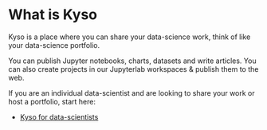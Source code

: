 # What is Kyso

Kyso is a place where you can share your data-science work, think of like your data-science portfolio.

You can publish Jupyter notebooks, charts, datasets and write articles. You can also create projects in
our Jupyterlab workspaces & publish them to the web.

If you are an individual data-scientist and are looking to share your work or host a portfolio, start here:

- [Kyso for data-scientists](/getting-started/kyso-for-data-scientists.md)

<!-- To learn what makes a great data-science article, start here: -->

<!-- - [How to write a data-science article](/getting-started/how-to-write-a-data-science-article.md) -->

<!-- If you are a company, or team looking for an internal knowledge-repository, start here:

- [Kyso for teams](/getting-started/kyso-for-teams)

If you are a scientific team, start here:

- [Kyso for scientists](/getting-started/kyso-for-scientists)
 -->
